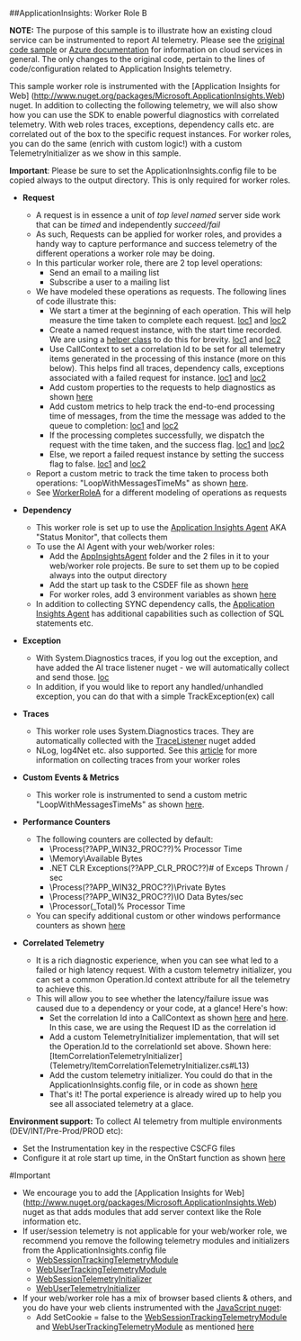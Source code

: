 ﻿##ApplicationInsights: Worker Role B

**NOTE:** The purpose of this sample is to illustrate how an existing cloud service can be instrumented to report AI telemetry. 
Please see the [original code sample](https://code.msdn.microsoft.com/windowsapps/Windows-Azure-Multi-Tier-eadceb36) or [Azure documentation](http://azure.microsoft.com/en-us/services/cloud-services/) for information on cloud services in general.
The only changes to the original code, pertain to the lines of code/configuration related to Application Insights telemetry.

This sample worker role is instrumented with the [Application Insights for Web] (http://www.nuget.org/packages/Microsoft.ApplicationInsights.Web) nuget. In addition to collecting the following telemetry, we will also show how you can use the SDK to enable powerful diagnostics with correlated telemetry. 
With web roles traces, exceptions, dependency calls etc. are correlated out of the box to the specific request instances. For worker roles, you can do the same (enrich with custom logic!) with a custom TelemetryInitializer as we show in this sample.

**Important**: Please be sure to set the ApplicationInsights.config file to be copied always to the output directory. This is only required for worker roles.

* **Request**
  * A request is in essence a unit of *top level named* server side work that can be *timed* and independently *succeed/fail*
  * As such, Requests can be applied for worker roles, and provides a handy way to capture performance and success telemetry of the different operations a worker role may be doing.
  * In this particular worker role, there are 2 top level operations:
    * Send an email to a mailing list
	* Subscribe a user to a mailing list
  * We have modeled these operations as requests. The following lines of code illustrate this:
    * We start a timer at the beginning of each operation. This will help measure the time taken to complete each request. [loc1](WorkerRoleB.cs#L105) and [loc2](WorkerRoleB.cs#L265)
    * Create a named request instance, with the start time recorded. We are using a [helper class](Telemetry/RequestTelemetryHelper.cs) to do this for brevity. [loc1](WorkerRoleB.cs#L106) and [loc2](WorkerRoleB.cs#L266)
	* Use CallContext to set a correlation Id to be set for all telemetry items generated in the processing of this instance (more on this below). This helps find all traces, dependency calls, exceptions associated with a failed request for instance. [loc1](WorkerRoleB.cs#L107) and [loc2](WorkerRoleB.cs#L267)
	* Add custom properties to the requests to help diagnostics as shown [here](WorkerRoleB.cs#L280) 
	* Add custom metrics to help track the end-to-end processing time of messages, from the time the message was added to the queue to completion: [loc1](WorkerRoleB.cs#L205) and [loc2](WorkerRoleB.cs#L316)
	* If the processing completes successfully, we dispatch the request with the time taken, and the success flag. [loc1](WorkerRoleB.cs#L207) and [loc2](WorkerRoleB.cs#L318)
	* Else, we report a failed request instance by setting the success flag to false. [loc1](WorkerRoleB.cs#L216) and [loc2](WorkerRoleB.cs#L327)
  * Report a custom metric to track the time taken to process both operations: "LoopWithMessagesTimeMs" as shown [here](WorkerRoleB.cs#L74).
  * See [WorkerRoleA](../WorkerRoleA) for a different modeling of operations as requests

* **Dependency**
  * This worker role is set up to use the [Application Insights Agent](http://azure.microsoft.com/en-us/documentation/articles/app-insights-monitor-performance-live-website-now/) AKA "Status Monitor", that collects them
  * To use the AI Agent with your web/worker roles:
    * Add the [AppInsightsAgent](AppInsightsAgent) folder and the 2 files in it to your web/worker role projects. Be sure to set them up to be copied always into the output directory
	* Add the start up task to the CSDEF file as shown [here](../AzureEmailService/ServiceDefinition.csdef#L60)
	* For worker roles, add 3 environment variables as shown [here](../AzureEmailService/ServiceDefinition.csdef#L70)
  * In addition to collecting SYNC dependency calls, the [Application Insights Agent](http://azure.microsoft.com/en-us/documentation/articles/app-insights-monitor-performance-live-website-now/) has additional capabilities such as collection of SQL statements etc.

* **Exception**
  * With System.Diagnostics traces, if you log out the exception, and have added the AI trace listener nuget - we will automatically collect and send those. [loc](WorkerRoleB.cs#L88)
  * In addition, if you would like to report any handled/unhandled exception, you can do that with a simple TrackException(ex) call 

* **Traces**
  * This worker role uses System.Diagnostics traces. They are automatically collected with the [TraceListener](http://www.nuget.org/packages/Microsoft.ApplicationInsights.TraceListener) nuget added
  * NLog, log4Net etc. also supported. See this [article](http://azure.microsoft.com/en-us/documentation/articles/app-insights-search-diagnostic-logs/) for more information on collecting traces from your worker roles

* **Custom Events & Metrics**
  * This worker role is instrumented to send a custom metric "LoopWithMessagesTimeMs" as shown [here](WorkerRoleB.cs#L74).

* **Performance Counters**
  * The following counters are collected by default:
    * \Process(??APP_WIN32_PROC??)\% Processor Time
	* \Memory\Available Bytes
	* \.NET CLR Exceptions(??APP_CLR_PROC??)\# of Exceps Thrown / sec
	* \Process(??APP_WIN32_PROC??)\Private Bytes
	* \Process(??APP_WIN32_PROC??)\IO Data Bytes/sec
	* \Processor(_Total)\% Processor Time
  * You can specify additional custom or other windows performance counters as shown [here](ApplicationInsights.config#L14)

* **Correlated Telemetry**
  * It is a rich diagnostic experience, when you can see what led to a failed or high latency request. With a custom telemetry initializer, you can set a common Operation.Id context attribute for all the telemetry to achieve this.
  * This will allow you to see whether the latency/failure issue was caused due to a dependency or your code, at a glance! Here's how:
    * Set the correlation Id into a CallContext as shown [here](WorkerRoleB.cs#L107) and [here](WorkerRoleB.cs#L267). In this case, we are using the Request ID as the correlation id
	* Add a custom TelemetryInitializer implementation, that will set the Operation.Id to the correlationId set above. Shown here: [ItemCorrelationTelemetryInitializer] (Telemetry/ItemCorrelationTelemetryInitializer.cs#L13)
	* Add the custom telemetry initializer. You could do that in the ApplicationInsights.config file, or in code as shown [here](WorkerRoleB.cs#L364)
	* That's it! The portal experience is already wired up to help you see all associated telemetry at a glace.

**Environment support:** To collect AI telemetry from multiple environments (DEV/INT/Pre-Prod/PROD etc): 
* Set the Instrumentation key in the respective CSCFG files
* Configure it at role start up time, in the OnStart function as shown [here](WorkerRoleB.cs#L363)

#Important
* We encourage you to add the [Application Insights for Web] (http://www.nuget.org/packages/Microsoft.ApplicationInsights.Web) nuget as that adds modules that add server context like the Role information etc.
* If user/session telemetry is not applicable for your web/worker role, we recommend you remove the following telemetry modules and initializers from the ApplicationInsights.config file
  * [WebSessionTrackingTelemetryModule](ApplicationInsights.config#L34)
  * [WebUserTrackingTelemetryModule](ApplicationInsights.config#L35)
  * [WebSessionTelemetryInitializer](ApplicationInsights.config#L65)
  * [WebUserTelemetryInitializer](ApplicationInsights.config#L59)
* If your web/worker role has a mix of browser based clients & others, and you do have your web clients instrumented with the [JavaScript nuget](http://www.nuget.org/packages/Microsoft.ApplicationInsights.JavaScript):
  * Add SetCookie = false to the [WebSessionTrackingTelemetryModule](ApplicationInsights.config#L36) and [WebUserTrackingTelemetryModule](ApplicationInsights.config#L37) as mentioned [here](ApplicationInsights.config#L42)
